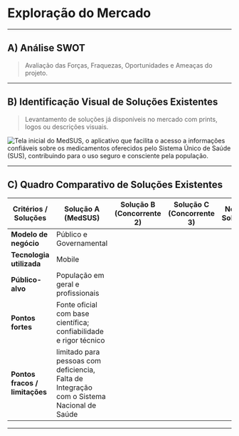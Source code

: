 # Exploração do Mercado

---

## A) Análise SWOT
> Avaliação das Forças, Fraquezas, Oportunidades e Ameaças do projeto.
>
---

## B) Identificação Visual de Soluções Existentes
> Levantamento de soluções já disponíveis no mercado com prints, logos ou descrições visuais.
>
<img src="https://play-lh.googleusercontent.com/kmgH3elimYMQVpncK6OtnREyKQ79fn9MBkghSH2gQah_F0bpWvrWA4y3dxP1SidoYgY=w2560-h1440-rw" alt="Tela inicial do MedSUS, o aplicativo que facilita o acesso a informações confiáveis sobre os medicamentos oferecidos pelo Sistema Único de Saúde (SUS), contribuindo para o uso seguro e consciente pela população.">


---

## C) Quadro Comparativo de Soluções Existentes

| Critérios / Soluções        | Solução A (MedSUS)       | Solução B (Concorrente 2)       | Solução C (Concorrente 3)       | Nossa Solução                   |
|-----------------------------|----------------------------------|----------------------------------|----------------------------------|----------------------------------|
| **Modelo de negócio**       | Público e Governamental          |                                  |                                  |                                  |
| **Tecnologia utilizada**    | Mobile                           |                                  |                                  |                                  |
| **Público-alvo**            | População em geral  e profissionais             |                                  |                                  |                                  |
| **Pontos fortes**           |Fonte oficial com base científica; confiabilidade e rigor técnico|                                  |                                  |                                  |
| **Pontos fracos / limitações**|limitado para pessoas com deficiencia, Falta de Integração com o Sistema Nacional de Saúde|                                  |                                  |                                  |


---

